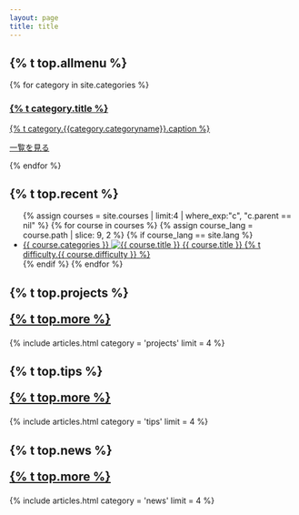 ```yaml
---
layout: page
title: title
---
```

<h2 id="allmenu">{% t top.allmenu %}</h2>
<div class="list-category">
  {% for category in site.categories %}
  <a href="{{ site.baseurl }}{{category.permalink}}" class="list-category-one">
    <h3>{% t category.title %}</h3>
    <p>{% t category.{{category.categoryname}}.caption %}</p>
    <p class="list-category-link">一覧を見る</p>
  </a>
  {% endfor %}
</div>

<h2 id="newcourse">{% t top.recent %}</h2>
<ul class="top-course-list course-list">
{% assign courses = site.courses | limit:4 | where_exp:"c", "c.parent == nil" %}
{% for course in courses %}
  {% assign course_lang = course.path | slice: 9, 2 %}
  {% if course_lang == site.lang %}
  <li>
    <a href="{{course.url}}">
      <span class="top-course-list-category">{{ course.categories }}</span>
      <img src="/assets/course/{{ course.categories }}/{{ course.course-name }}{{ course.thumbnail }}" alt="{{ course.title }}" loading="lazy">
      {{ course.title }}
      <span class="top-course-list-difficulty"> {% t difficulty.{{ course.difficulty }} %} </span>
    </a>
  </li>
  {% endif %}
{% endfor %}
</ul>

<h2 id="projects" class="post-list-heading">{% t top.projects %}<p class="post-list-more"><a href="/projects">{% t top.more %}</a></p></h2>
{% include articles.html category = 'projects' limit = 4 %}

<h2 id="tips" class="post-list-heading">{% t top.tips %}<p class="post-list-more"><a href="/tips">{% t top.more %}</a></p></h2>
{% include articles.html category = 'tips' limit = 4 %}

<h2 id="news" class="post-list-heading">{% t top.news %}<p class="post-list-more"><a href="/news">{% t top.more %}</a></p></h2>
{% include articles.html category = 'news' limit = 4 %}
